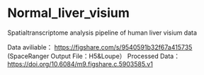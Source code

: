 # Normal_liver_visium
Spatialtranscriptome analysis pipeline of human liver visium data


Data aviliable：
https://figshare.com/s/9540591b32f67a415735 (SpaceRanger Output File：H5&Loupe）
Processed Data：https://doi.org/10.6084/m9.figshare.c.5903585.v1
